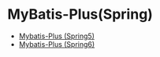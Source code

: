 # MyBatis-Plus(Spring)

- [Mybatis-Plus (Spring5)](v5/index.md)
- [Mybatis-Plus (Spring6)](v6/index.md)
